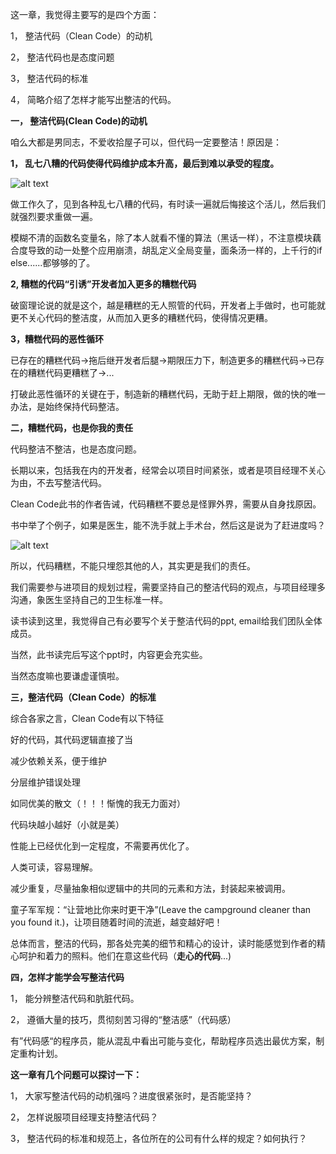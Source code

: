 这一章，我觉得主要写的是四个方面：

1， 整洁代码（Clean Code）的动机

2， 整洁代码也是态度问题

3， 整洁代码的标准

4， 简略介绍了怎样才能写出整洁的代码。

**一， 整洁代码(Clean Code)的动机**

咱么大都是男同志，不爱收拾屋子可以，但代码一定要整洁！原因是：

**1， 乱七八糟的代码使得代码维护成本升高，最后到难以承受的程度。**

![alt text][1]

做工作久了，见到各种乱七八糟的代码，有时读一遍就后悔接这个活儿，然后我们就强烈要求重做一遍。

模糊不清的函数名变量名，除了本人就看不懂的算法（黑话一样），不注意模块藕合度导致的动一处整个应用崩溃，胡乱定义全局变量，面条汤一样的，上千行的if else......都够够的了。

**2, 糟糕的代码“引诱”开发者加入更多的糟糕代码**

破窗理论说的就是这个，越是糟糕的无人照管的代码，开发者上手做时，也可能就更不关心代码的整洁度，从而加入更多的糟糕代码，使得情况更糟。

**3，糟糕代码的恶性循环**

已存在的糟糕代码->拖后继开发者后腿->期限压力下，制造更多的糟糕代码->已存在的糟糕代码更糟糕了->...

打破此恶性循环的关键在于，制造新的糟糕代码，无助于赶上期限，做的快的唯一办法，是始终保持代码整洁。

**二，糟糕代码，也是你我的责任**

代码整洁不整洁，也是态度问题。

长期以来，包括我在内的开发者，经常会以项目时间紧张，或者是项目经理不关心为由，不去写整洁代码。

Clean Code此书的作者告诫，代码糟糕不要总是怪罪外界，需要从自身找原因。

书中举了个例子，如果是医生，能不洗手就上手术台，然后这是说为了赶进度吗？

![alt text][2]

所以，代码糟糕，不能只埋怨其他的人，其实更是我们的责任。

我们需要参与进项目的规划过程，需要坚持自己的整洁代码的观点，与项目经理多沟通，象医生坚持自己的卫生标准一样。

读书读到这里，我觉得自己有必要写个关于整洁代码的ppt, email给我们团队全体成员。

当然，此书读完后写这个ppt时，内容更会充实些。

当然态度嘛也要谦虚谨慎啦。

**三，整洁代码（Clean Code）的标准**

综合各家之言，Clean Code有以下特征

好的代码，其代码逻辑直接了当

减少依赖关系，便于维护

分层维护错误处理

如同优美的散文（！！！惭愧的我无力面对）

代码块越小越好（小就是美）

性能上已经优化到一定程度，不需要再优化了。

人类可读，容易理解。

减少重复，尽量抽象相似逻辑中的共同的元素和方法，封装起来被调用。

童子军军规：“让营地比你来时更干净”(Leave the campground cleaner than you found it.)，让项目随着时间的流逝，越变越好吧！

总体而言，整洁的代码，那各处完美的细节和精心的设计，读时能感觉到作者的精心呵护和着力的照料。他们在意这些代码（**走心的代码**...)


**四，怎样才能学会写整洁代码**

1， 能分辨整洁代码和肮脏代码。

2， 遵循大量的技巧，贯彻刻苦习得的“整洁感”（代码感）

有”代码感“的程序员，能从混乱中看出可能与变化，帮助程序员选出最优方案，制定重构计划。

**这一章有几个问题可以探讨一下：**

1， 大家写整洁代码的动机强吗？进度很紧张时，是否能坚持？

2， 怎样说服项目经理支持整洁代码？

3， 整洁代码的标准和规范上，各位所在的公司有什么样的规定？如何执行？




   

  [1]: http://images.51cto.com/files/uploadimg/20091210/092347137.jpg
  [2]: http://assets.catawiki.nl/assets/2014/3/13/6/4/0/6406525a-aaae-11e3-8a64-6ed70020e290.jpg
  [3]: http://ourcoders.com/tag/name/CleanCode/